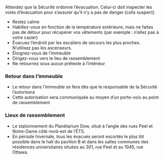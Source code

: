Attendez que la Sécurité ordonne l’évacuation. Celui-ci doit inspecter les voies d’évacuation pour s’assurer qu’il n’y a pas de danger (colis suspect).

- Restez calme
- Habillez-vous en fonction de la température extérieure, mais ne faites pas de détour pour récupérer vos vêtements (par exemple : n’allez pas à votre casier)
- Évacuez l’endroit par les escaliers de secours les plus proches. N’utilisez pas les ascenseurs.
- Éloignez-vous de l’immeuble
- Dirigez-vous vers le lieu de rassemblement
- Ne retournez sous aucun prétexte à l’intérieur

### Retour dans l’immeuble

- Le retour dans l’immeuble se fera dès que le responsable de la Sécurité l’autorisera
- Cette autorisation sera communiquée au moyen d’un porte-voix au point de rassemblement

### Lieux de rassemblement

- Le stationnement du Planétarium Dow, situé à l’angle des rues Peel et Notre-Dame côté nord-est de l’ÉTS.
- En période hivernale, tous les évacués seront escortés le plus tôt possible dans le hall du pavillon B et dans les salles communes des résidences universitaires situées au 301, rue Peel et au 1045, rue Ottawa.